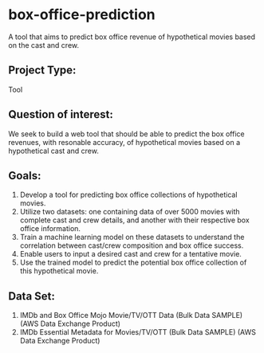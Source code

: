 # box-office-prediction
A tool that aims to predict box office revenue of hypothetical movies based on the cast and crew.

## Project Type:
Tool

## Question of interest:
We seek to build a web tool that should be able to predict the box office revenues, with resonable accuracy, of hypothetical movies based on a hypothetical cast and crew.

## Goals:

1. Develop a tool for predicting box office collections of hypothetical movies.
2. Utilize two datasets: one containing data of over 5000 movies with complete cast and crew details, and another with their respective box office information.
3. Train a machine learning model on these datasets to understand the correlation between cast/crew composition and box office success.
4. Enable users to input a desired cast and crew for a tentative movie.
5. Use the trained model to predict the potential box office collection of this hypothetical movie.

## Data Set:
1. IMDb and Box Office Mojo Movie/TV/OTT Data (Bulk Data SAMPLE) (AWS Data Exchange Product)
2. IMDb Essential Metadata for Movies/TV/OTT (Bulk Data SAMPLE) (AWS Data Exchange Product)


